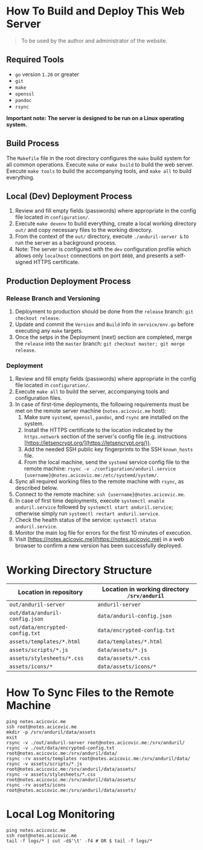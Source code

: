 # How To Build and Deploy This Web Server

> To be used by the author and administrator of the website.

## Required Tools

- `go` version `1.20` or greater
- `git`
- `make`
- `openssl`
- `pandoc`
- `rsync`

**Important note: The server is designed to be run on a Linux operating system.**

## Build Process

The `Makefile` file in the root directory configures the `make` build system for all common operations. Execute `make`
or `make build` to build the web server. Execute `make tools` to build the accompanying tools, and `make all` to build
everything.

## Local (Dev) Deployment Process

1. Review and fill empty fields (passwords) where appropriate in the config file located in `configuration/`.
2. Execute `make devenv` to build everything, create a local working directory `out/` and copy necessary files to the
   working directory.
3. From the context of the `out/` directory, execute `./anduril-server &` to run the server as a background process.
4. Note: The server is configured with the `dev` configuration profile which allows only `localhost` connections on port
   `8080`, and presents a self-signed HTTPS certificate.

## Production Deployment Process

### Release Branch and Versioning

1. Deployment to production should be done from the `release` branch: `git checkout release`.
2. Update and commit the `Version` and `Build` info in `service/env.go` before executing any `make` targets.
3. Once the setps in the Deployment (next) section are completed, merge the `release` into the `master` branch:
   `git checkout master; git merge release`.

### Deployment

1. Review and fill empty fields (passwords) where appropriate in the config file located in `configuration/`.
2. Execute `make all` to build the server, accompanying tools and configuration files.
3. In case of first-time deployments, the following requirements must be met on the remote server machine
   (`notes.acicovic.me` host):
    1. Make sure `systemd`, `openssl`, `pandoc`, and `rsync` are installed on the system.
    2. Install the HTTPS certificate to the location indicated by the `https.network` section of the server's config
       file (e.g. instructions [https://letsencrypt.org/](https://letsencrypt.org/)).
    3. Add the needed SSH public key fingerprints to the SSH `known_hosts` file.
    4. From the local machine, send the `systemd` service config file to the remote machine:
       `rsync -v ./configuration/anduril.service {username}@notes.acicovic.me:/etc/systemd/system/`.
4. Sync all required working files to the remote machine with `rsync`, as described below.
5. Connect to the remote machine: `ssh {username}@notes.acicovic.me`.
6. In case of first time deployments, execute `systemctl enable anduril.service` followed by
   `systemctl start anduril.service`; otherwise simply run `systemctl restart anduril.service`.
7. Check the health status of the service: `systemctl status anduril.service`.
8. Monitor the main log file for errors for the first 10 minutes of execution.
9. Visit [https://notes.acicovic.me](https://notes.acicovic.me) in a web browser to confirm a new version has been
   successfully deployed.

# Working Directory Structure

| Location in repository | Location in working directory `/srv/anduril` |
| ---------------------- | ----------------------------- |
| `out/anduril-server` | `anduril-server` |
| `out/data/anduril-config.json` | `data/anduril-config.json` |
| `out/data/encrypted-config.txt` | `data/encrypted-config.txt` |
| `assets/templates/*.html` | `data/templates/*.html` |
| `assets/scripts/*.js` | `data/assets/*.js` |
| `assets/stylesheets/*.css` | `data/assets/*.css` |
| `assets/icons/*` | `data/assets/icons/*` |

# How To Sync Files to the Remote Machine

```
ping notes.acicovic.me
ssh root@notes.acicovic.me
mkdir -p /srv/anduril/data/assets
exit
rsync -v ./out/anduril-server root@notes.acicovic.me:/srv/anduril/
rsync -v ./out/data/encrypted-config.txt root@notes.acicovic.me:/srv/anduril/data/
rsync -rv assets/templates root@notes.acicovic.me:/srv/anduril/data/
rsync -v assets/scripts/*.js root@notes.acicovic.me:/srv/anduril/data/assets/
rsync -v assets/stylesheets/*.css root@notes.acicovic.me:/srv/anduril/data/assets/
rsync -rv assets/icons root@notes.acicovic.me:/srv/anduril/data/assets/
```

# Local Log Monitoring

```
ping notes.acicovic.me
ssh root@notes.acicovic.me
tail -f logs/* | cut -d$'\t' -f4 # OR $ tail -f logs/*
```
